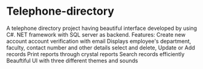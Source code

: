 # Telephone-directory
A telephone directory project having beautiful interface developed by using C#. NET framework with SQL server as backend.
Features:
Create new account
account verification with email
Displays employee's department, faculty, contact number and other details
select and delete, Update or Add records 
Print reports through crystal reports
Search records efficiently
Beauftiful UI with three different themes and sounds
